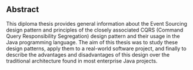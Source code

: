 ##  Abstract

This diploma thesis provides general information about the Event Sourcing design pattern and principles of the closely associated CQRS (Command Query Responsibility Segregation) design pattern and their usage in the Java programming language. The aim of this thesis was to study these design patterns, apply them to a real-world software project, and finally to describe the advantages and disadvantages of this design over the traditional architecture found in most enterprise Java projects.